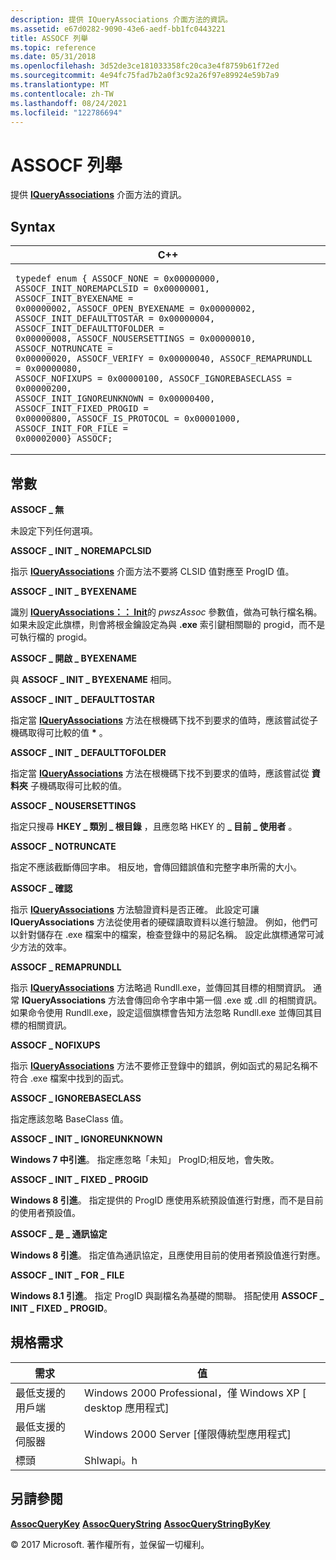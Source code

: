 ```yaml
---
description: 提供 IQueryAssociations 介面方法的資訊。
ms.assetid: e67d0282-9090-43e6-aedf-bb1fc0443221
title: ASSOCF 列舉
ms.topic: reference
ms.date: 05/31/2018
ms.openlocfilehash: 3d52de3ce181033358fc20ca3e4f8759b61f72ed
ms.sourcegitcommit: 4e94fc75fad7b2a0f3c92a26f97e89924e59b7a9
ms.translationtype: MT
ms.contentlocale: zh-TW
ms.lasthandoff: 08/24/2021
ms.locfileid: "122786694"
---
```

# <a name="assocf-enumeration"></a>ASSOCF 列舉

提供 [**IQueryAssociations**](/windows/win32/api/shlwapi/nn-shlwapi-iqueryassociations) 介面方法的資訊。

## <a name="syntax"></a>Syntax




| C++ | 
|-----|
| <pre><code>typedef enum  {   ASSOCF_NONE                  = 0x00000000,  ASSOCF_INIT_NOREMAPCLSID     = 0x00000001,  ASSOCF_INIT_BYEXENAME        = 0x00000002,  ASSOCF_OPEN_BYEXENAME        = 0x00000002,  ASSOCF_INIT_DEFAULTTOSTAR    = 0x00000004,  ASSOCF_INIT_DEFAULTTOFOLDER  = 0x00000008,  ASSOCF_NOUSERSETTINGS        = 0x00000010,  ASSOCF_NOTRUNCATE            = 0x00000020,  ASSOCF_VERIFY                = 0x00000040,  ASSOCF_REMAPRUNDLL           = 0x00000080,  ASSOCF_NOFIXUPS              = 0x00000100,  ASSOCF_IGNOREBASECLASS       = 0x00000200,  ASSOCF_INIT_IGNOREUNKNOWN    = 0x00000400,  ASSOCF_INIT_FIXED_PROGID     = 0x00000800,  ASSOCF_IS_PROTOCOL           = 0x00001000,  ASSOCF_INIT_FOR_FILE         = 0x00002000} ASSOCF;</code></pre> | 




## <a name="constants"></a>常數

 <span id="ASSOCF_NONE"></span><span id="assocf_none"></span>**ASSOCF \_ 無** 

未設定下列任何選項。

 <span id="ASSOCF_INIT_NOREMAPCLSID"></span><span id="assocf_init_noremapclsid"></span>**ASSOCF \_ INIT \_ NOREMAPCLSID** 

指示 [**IQueryAssociations**](/windows/win32/api/shlwapi/nn-shlwapi-iqueryassociations) 介面方法不要將 CLSID 值對應至 ProgID 值。

 <span id="ASSOCF_INIT_BYEXENAME"></span><span id="assocf_init_byexename"></span>**ASSOCF \_ INIT \_ BYEXENAME** 

識別 [**IQueryAssociations：： Init**](/windows/win32/api/shlwapi/nf-shlwapi-iqueryassociations-init)的 *pwszAssoc* 參數值，做為可執行檔名稱。 如果未設定此旗標，則會將根金鑰設定為與 **.exe** 索引鍵相關聯的 progid，而不是可執行檔的 progid。

 <span id="ASSOCF_OPEN_BYEXENAME"></span><span id="assocf_open_byexename"></span>**ASSOCF \_ 開啟 \_ BYEXENAME** 

與 **ASSOCF \_ INIT \_ BYEXENAME** 相同。

 <span id="ASSOCF_INIT_DEFAULTTOSTAR"></span><span id="assocf_init_defaulttostar"></span>**ASSOCF \_ INIT \_ DEFAULTTOSTAR** 

指定當 [**IQueryAssociations**](/windows/win32/api/shlwapi/nn-shlwapi-iqueryassociations) 方法在根機碼下找不到要求的值時，應該嘗試從子機碼取得可比較的值 **\*** 。

 <span id="ASSOCF_INIT_DEFAULTTOFOLDER"></span><span id="assocf_init_defaulttofolder"></span>**ASSOCF \_ INIT \_ DEFAULTTOFOLDER** 

指定當 [**IQueryAssociations**](/windows/win32/api/shlwapi/nn-shlwapi-iqueryassociations) 方法在根機碼下找不到要求的值時，應該嘗試從 **資料夾** 子機碼取得可比較的值。

 <span id="ASSOCF_NOUSERSETTINGS"></span><span id="assocf_nousersettings"></span>**ASSOCF \_ NOUSERSETTINGS** 

指定只搜尋 **HKEY \_ 類別 \_ 根目錄** ，且應忽略 HKEY 的 **\_ 目前 \_ 使用者** 。

 <span id="ASSOCF_NOTRUNCATE"></span><span id="assocf_notruncate"></span>**ASSOCF \_ NOTRUNCATE** 

指定不應該截斷傳回字串。 相反地，會傳回錯誤值和完整字串所需的大小。

 <span id="ASSOCF_VERIFY"></span><span id="assocf_verify"></span>**ASSOCF \_ 確認** 

指示 [**IQueryAssociations**](/windows/win32/api/shlwapi/nn-shlwapi-iqueryassociations) 方法驗證資料是否正確。 此設定可讓 **IQueryAssociations** 方法從使用者的硬碟讀取資料以進行驗證。 例如，他們可以針對儲存在 .exe 檔案中的檔案，檢查登錄中的易記名稱。 設定此旗標通常可減少方法的效率。

 <span id="ASSOCF_REMAPRUNDLL"></span><span id="assocf_remaprundll"></span>**ASSOCF \_ REMAPRUNDLL** 

指示 [**IQueryAssociations**](/windows/win32/api/shlwapi/nn-shlwapi-iqueryassociations) 方法略過 Rundll.exe，並傳回其目標的相關資訊。 通常 **IQueryAssociations** 方法會傳回命令字串中第一個 .exe 或 .dll 的相關資訊。 如果命令使用 Rundll.exe，設定這個旗標會告知方法忽略 Rundll.exe 並傳回其目標的相關資訊。

 <span id="ASSOCF_NOFIXUPS"></span><span id="assocf_nofixups"></span>**ASSOCF \_ NOFIXUPS** 

指示 [**IQueryAssociations**](/windows/win32/api/shlwapi/nn-shlwapi-iqueryassociations) 方法不要修正登錄中的錯誤，例如函式的易記名稱不符合 .exe 檔案中找到的函式。

 <span id="ASSOCF_IGNOREBASECLASS"></span><span id="assocf_ignorebaseclass"></span>**ASSOCF \_ IGNOREBASECLASS** 

指定應該忽略 BaseClass 值。

 <span id="ASSOCF_INIT_IGNOREUNKNOWN"></span><span id="assocf_init_ignoreunknown"></span>**ASSOCF \_ INIT \_ IGNOREUNKNOWN** 

**Windows 7 中引進**。 指定應忽略「未知」 ProgID;相反地，會失敗。

 <span id="ASSOCF_INIT_FIXED_PROGID"></span><span id="assocf_init_fixed_progid"></span>**ASSOCF \_ INIT \_ FIXED \_ PROGID** 

**Windows 8 引進**。 指定提供的 ProgID 應使用系統預設值進行對應，而不是目前的使用者預設值。

 <span id="ASSOCF_IS_PROTOCOL"></span><span id="assocf_is_protocol"></span>**ASSOCF \_ 是 \_ 通訊協定** 

**Windows 8 引進**。 指定值為通訊協定，且應使用目前的使用者預設值進行對應。

 <span id="ASSOCF_INIT_FOR_FILE"></span><span id="assocf_init_for_file"></span>**ASSOCF \_ INIT \_ FOR \_ FILE** 

**Windows 8.1 引進**。 指定 ProgID 與副檔名為基礎的關聯。 搭配使用 **ASSOCF \_ INIT \_ FIXED \_ PROGID**。

 

## <a name="requirements"></a>規格需求



| 需求 | 值 |
|-------------------------------------|--------------------------------------------------------------------------------------|
| 最低支援的用戶端 | Windows 2000 Professional，僅 Windows XP \[ desktop 應用程式\]               |
| 最低支援的伺服器 | Windows 2000 Server \[僅限傳統型應用程式\]                                 |
| 標頭                   |  Shlwapi。h  |



## <a name="see-also"></a>另請參閱

 [**AssocQueryKey**](/windows/win32/api/shlwapi/nf-shlwapi-assocquerykeya) [**AssocQueryString**](/windows/win32/api/shlwapi/nf-shlwapi-assocquerystringa) [**AssocQueryStringByKey**](/windows/win32/api/shlwapi/nf-shlwapi-assocquerystringa) 

 

 

© 2017 Microsoft. 著作權所有，並保留一切權利。
